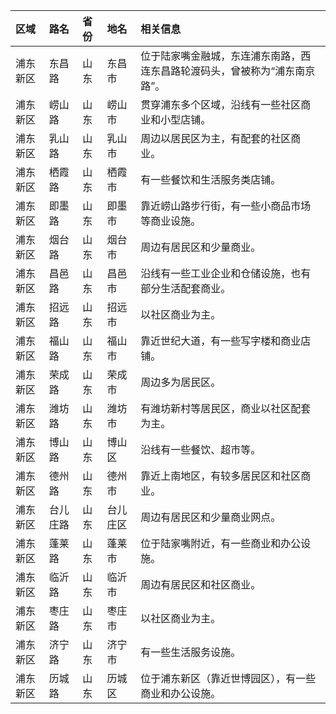 | 区域 | 路名 | 省份 | 地名 | 相关信息 |
| :--- | :--- | :--- | :--- | :--- |
| 浦东新区 | 东昌路 | 山东 | 东昌市 | 位于陆家嘴金融城，东连浦东南路，西连东昌路轮渡码头，曾被称为“浦东南京路”。 |
| 浦东新区 | 崂山路 | 山东 | 崂山市 | 贯穿浦东多个区域，沿线有一些社区商业和小型店铺。 |
| 浦东新区 | 乳山路 | 山东 | 乳山市 | 周边以居民区为主，有配套的社区商业。 |
| 浦东新区 | 栖霞路 | 山东 | 栖霞市 | 有一些餐饮和生活服务类店铺。 |
| 浦东新区 | 即墨路 | 山东 | 即墨市 | 靠近崂山路步行街，有一些小商品市场等商业设施。 |
| 浦东新区 | 烟台路 | 山东 | 烟台市 | 周边有居民区和少量商业。 |
| 浦东新区 | 昌邑路 | 山东 | 昌邑市 | 沿线有一些工业企业和仓储设施，也有部分生活配套商业。 |
| 浦东新区 | 招远路 | 山东 | 招远市 | 以社区商业为主。 |
| 浦东新区 | 福山路 | 山东 | 福山市 | 靠近世纪大道，有一些写字楼和商业店铺。 |
| 浦东新区 | 荣成路 | 山东 | 荣成市 | 周边多为居民区。 |
| 浦东新区 | 潍坊路 | 山东 | 潍坊市 | 有潍坊新村等居民区，商业以社区配套为主。 |
| 浦东新区 | 博山路 | 山东 | 博山区 | 沿线有一些餐饮、超市等。 |
| 浦东新区 | 德州路 | 山东 | 德州市 | 靠近上南地区，有较多居民区和社区商业。 |
| 浦东新区 | 台儿庄路 | 山东 | 台儿庄区 | 周边有居民区和少量商业网点。 |
| 浦东新区 | 蓬莱路 | 山东 | 蓬莱市 | 位于陆家嘴附近，有一些商业和办公设施。 |
| 浦东新区 | 临沂路 | 山东 | 临沂市 | 周边有居民区和社区商业。 |
| 浦东新区 | 枣庄路 | 山东 | 枣庄市 | 以社区商业为主。 |
| 浦东新区 | 济宁路 | 山东 | 济宁市 | 有一些生活服务设施。 |
| 浦东新区 | 历城路 | 山东 | 历城区 | 位于浦东新区（靠近世博园区），有一些商业和办公设施。 |